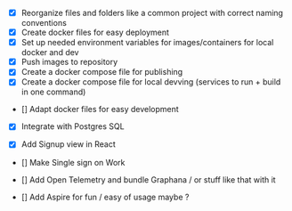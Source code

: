 - [x] Reorganize files and folders like a common project with correct naming conventions
- [x] Create docker files for easy deployment
- [x] Set up needed environment variables for images/containers for local docker and dev
- [x] Push images to repository
- [x] Create a docker compose file for publishing
- [x] Create a docker compose file for local devving (services to run + build in one command)

- [] Adapt docker files for easy development

- [x] Integrate with Postgres SQL

- [x] Add Signup view in React 
- [] Make Single sign on Work

- [] Add Open Telemetry and bundle Graphana / or stuff like that with it
- [] Add Aspire for fun / easy of usage maybe ?